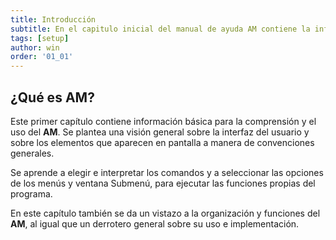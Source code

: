 ```yaml
---
title: Introducción
subtitle: En el capitulo inicial del manual de ayuda AM contiene la información necesaria para su comprension y manejo adecuado, especificando la funcionalidad de cada una de las partes que lo componen.
tags: [setup]
author: win
order: '01_01'
---
```

## ¿Qué es **AM**?

Este primer capítulo contiene información básica para la comprensión y el uso del **AM**. Se plantea una visión general sobre la interfaz del usuario y sobre los elementos que aparecen en pantalla a manera de convenciones generales.

Se aprende a elegir e interpretar los comandos y a seleccionar las opciones de los menús y ventana Submenú, para ejecutar las funciones propias del programa.

En este capítulo también se da un vistazo a la organización y funciones del **AM**, al igual que un derrotero general sobre su uso e  implementación.
